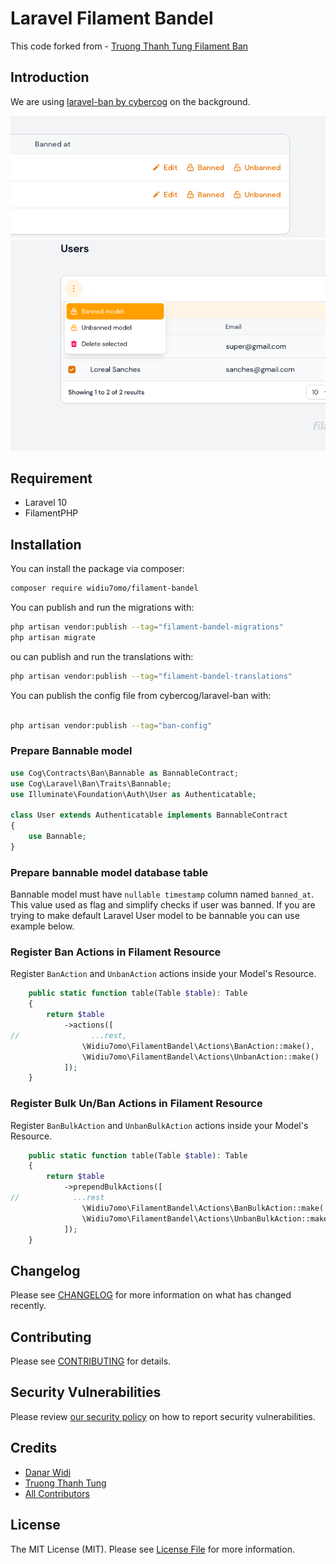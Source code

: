 # Laravel Filament Bandel

This code forked from - [Truong Thanh Tung Filament Ban](https://github.com/ttungbmt/filament-ban.git)

## Introduction

We are using [laravel-ban by cybercog](https://github.com/cybercog/laravel-ban) on the background.

![single_ban_user](./screenshots/single.png)
![bulk_ban_user](./screenshots/bulk.png)

## Requirement
- Laravel 10
- FilamentPHP

## Installation

You can install the package via composer:

```bash
composer require widiu7omo/filament-bandel
```

You can publish and run the migrations with:

```bash
php artisan vendor:publish --tag="filament-bandel-migrations"
php artisan migrate
```

ou can publish and run the translations with:

```bash
php artisan vendor:publish --tag="filament-bandel-translations"

```

You can publish the config file from cybercog/laravel-ban with:

```bash

php artisan vendor:publish --tag="ban-config"
```

### Prepare Bannable model

```php
use Cog\Contracts\Ban\Bannable as BannableContract;
use Cog\Laravel\Ban\Traits\Bannable;
use Illuminate\Foundation\Auth\User as Authenticatable;

class User extends Authenticatable implements BannableContract
{
    use Bannable;
}
```

### Prepare bannable model database table

Bannable model must have `nullable timestamp` column named `banned_at`. This value used as flag and simplify checks if
user was banned. If you are trying to make default Laravel User model to be bannable you can use example below.

### Register Ban Actions in Filament Resource

Register `BanAction` and `UnbanAction` actions inside your Model's Resource.

```php
    public static function table(Table $table): Table
    {
        return $table
            ->actions([
//                ...rest,
                \Widiu7omo\FilamentBandel\Actions\BanAction::make(),
                \Widiu7omo\FilamentBandel\Actions\UnbanAction::make()
            ]);
    }
```

### Register Bulk Un/Ban Actions in Filament Resource

Register `BanBulkAction` and `UnbanBulkAction` actions inside your Model's Resource.

```php
    public static function table(Table $table): Table
    {
        return $table
            ->prependBulkActions([
//            ...rest
                \Widiu7omo\FilamentBandel\Actions\BanBulkAction::make('banned_model'),
                \Widiu7omo\FilamentBandel\Actions\UnbanBulkAction::make('unbanned_model'),
            ]);
    }
```

## Changelog

Please see [CHANGELOG](CHANGELOG.md) for more information on what has changed recently.

## Contributing

Please see [CONTRIBUTING](https://github.com/spatie/.github/blob/main/CONTRIBUTING.md) for details.

## Security Vulnerabilities

Please review [our security policy](../../security/policy) on how to report security vulnerabilities.

## Credits

- [Danar Widi](https://github.com/widiu7omo)
- [Truong Thanh Tung](https://github.com/ttungbmt)
- [All Contributors](../../contributors)

## License

The MIT License (MIT). Please see [License File](LICENSE.md) for more information.

